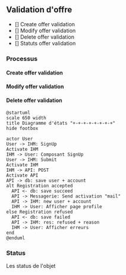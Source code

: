 ## Validation d'offre

- [] Create offer validation
- [] Modify offer validation
- [] Delete offer validation
- [] Statuts offer validation

### Processus

#### Create offer validation


#### Modify offer validation


#### Delete offer validation



```plantuml
@startuml
scale 650 width
title Diagramme d'états "+-+-+-+-+-+-+-+"
hide footbox

actor User
User -> IHM: SignUp
Activate IHM
IHM -> User: Composant SignUp
User -> IHM: Submit
Activate IHM
IHM -> API: POST
Activate API
API -> db: save user + account
alt Registration accepted
  API <- db: save succeed
  API -> Messagerie: Send activation "mail"
  API -> IHM: new user + account
  IHM -> User: Afficher page profile
else Registration refused
  API <- db: save failed
  API -> IHM: res: refused + reason
  IHM -> User: Afficher erreurs
end
@enduml
```

### Status

Les status de l'objet
